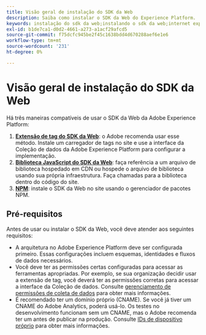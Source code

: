 ```yaml
---
title: Visão geral de instalação do SDK da Web
description: Saiba como instalar o SDK da Web do Experience Platform.
keywords: instalação do sdk da web;instalando o sdk da web;internet explorer;promessa;pacote npm
exl-id: b1de7ca1-d0d2-4661-a273-a1acf29afcd5
source-git-commit: f75dcfc945be2f45c1638bdd4d670288aef6e1e6
workflow-type: tm+mt
source-wordcount: '231'
ht-degree: 0%

---
```


# Visão geral de instalação do SDK da Web

Há três maneiras compatíveis de usar o SDK da Web da Adobe Experience Platform:

1. **[Extensão de tag do SDK da Web](extension.md)**: o Adobe recomenda usar esse método. Instale um carregador de tags no site e use a interface da Coleção de dados da Adobe Experience Platform para configurar a implementação.
1. **[Biblioteca JavaScript do SDK da Web](library.md)**: faça referência a um arquivo de biblioteca hospedado em CDN ou hospede o arquivo de biblioteca usando sua própria infraestrutura. Faça chamadas para a biblioteca dentro do código do site.
1. **[NPM](npm.md)**: instale o SDK da Web no site usando o gerenciador de pacotes NPM.

## Pré-requisitos

Antes de usar ou instalar o SDK da Web, você deve atender aos seguintes requisitos:

* A arquitetura no Adobe Experience Platform deve ser configurada primeiro. Essas configurações incluem esquemas, identidades e fluxos de dados necessários.
* Você deve ter as permissões certas configuradas para acessar as ferramentas apropriadas. Por exemplo, se sua organização decidir usar a extensão de tag, você deverá ter as permissões corretas para acessar a interface da Coleção de dados. Consulte [gerenciamento de permissões de coleta de dados](https://experienceleague.adobe.com/docs/experience-platform/collection/permissions.html) para obter mais informações.
* É recomendado ter um domínio próprio (CNAME). Se você já tiver um CNAME do Adobe Analytics, poderá usá-lo. Os testes no desenvolvimento funcionam sem um CNAME, mas o Adobe recomenda ter um antes de publicar na produção. Consulte [IDs de dispositivo próprio](../identity/first-party-device-ids.md) para obter mais informações.
